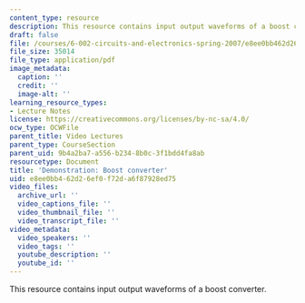 ```yaml
---
content_type: resource
description: This resource contains input output waveforms of a boost converter.
draft: false
file: /courses/6-002-circuits-and-electronics-spring-2007/e8ee0bb462d26ef0f72da6f87928ed75_demo_28.pdf
file_size: 35014
file_type: application/pdf
image_metadata:
  caption: ''
  credit: ''
  image-alt: ''
learning_resource_types:
- Lecture Notes
license: https://creativecommons.org/licenses/by-nc-sa/4.0/
ocw_type: OCWFile
parent_title: Video Lectures
parent_type: CourseSection
parent_uid: 9b4a2ba7-a556-b234-8b0c-3f1bdd4fa8ab
resourcetype: Document
title: 'Demonstration: Boost converter'
uid: e8ee0bb4-62d2-6ef0-f72d-a6f87928ed75
video_files:
  archive_url: ''
  video_captions_file: ''
  video_thumbnail_file: ''
  video_transcript_file: ''
video_metadata:
  video_speakers: ''
  video_tags: ''
  youtube_description: ''
  youtube_id: ''
---
```

This resource contains input output waveforms of a boost converter.